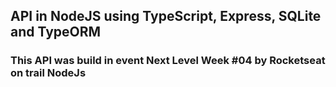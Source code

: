 ## API in NodeJS using TypeScript, Express, SQLite and TypeORM

### This API was build in event Next Level Week #04 by Rocketseat on trail NodeJs
